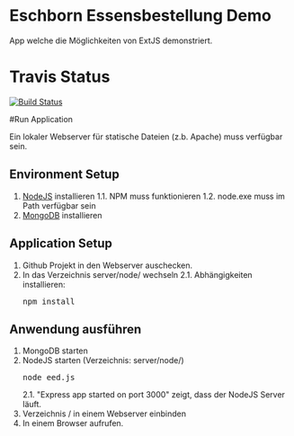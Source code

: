 # Eschborn Essensbestellung Demo

App welche die Möglichkeiten von ExtJS demonstriert.

# Travis Status
[![Build Status](https://secure.travis-ci.org/marcojahn/EED.png)](https://travis-ci.org/marcojahn/EED)

#Run Application

Ein lokaler Webserver für statische Dateien (z.b. Apache) muss verfügbar sein.

## Environment Setup
1. [NodeJS](http://nodejs.org/ "NodeJS") installieren
1.1. NPM muss funktionieren
1.2. node.exe muss im Path verfügbar sein
2. [MongoDB](http://www.mongodb.org/ "MongoDB") installieren

## Application Setup
1. Github Projekt in den Webserver auschecken.
2. In das Verzeichnis server/node/ wechseln
2.1. Abhängigkeiten installieren: <pre>npm install</pre>

## Anwendung ausführen
1. MongoDB starten
2. NodeJS starten (Verzeichnis: server/node/) <pre>node eed.js</pre>
2.1. "Express app started on port 3000" zeigt, dass der NodeJS Server läuft.
3. Verzeichnis / in einem Webserver einbinden
4. In einem Browser [](http://localhost/client) aufrufen.